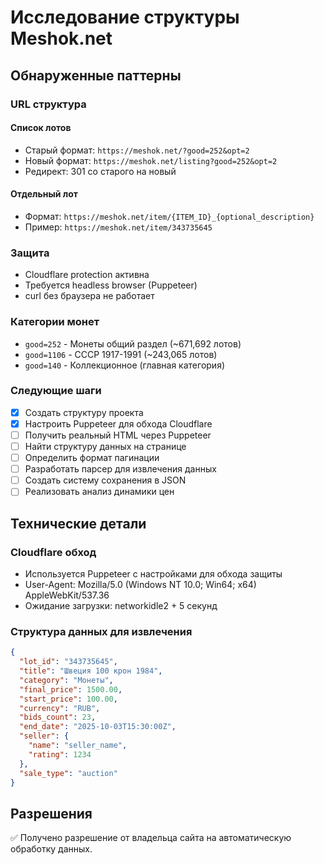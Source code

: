 # Исследование структуры Meshok.net

## Обнаруженные паттерны

### URL структура

#### Список лотов
- Старый формат: `https://meshok.net/?good=252&opt=2`
- Новый формат: `https://meshok.net/listing?good=252&opt=2`
- Редирект: 301 со старого на новый

#### Отдельный лот
- Формат: `https://meshok.net/item/{ITEM_ID}_{optional_description}`
- Пример: `https://meshok.net/item/343735645`

### Защита

- Cloudflare protection активна
- Требуется headless browser (Puppeteer)
- curl без браузера не работает

### Категории монет

- `good=252` - Монеты общий раздел (~671,692 лотов)
- `good=1106` - СССР 1917-1991 (~243,065 лотов)
- `good=140` - Коллекционное (главная категория)

### Следующие шаги

- [x] Создать структуру проекта
- [x] Настроить Puppeteer для обхода Cloudflare
- [ ] Получить реальный HTML через Puppeteer
- [ ] Найти структуру данных на странице
- [ ] Определить формат пагинации
- [ ] Разработать парсер для извлечения данных
- [ ] Создать систему сохранения в JSON
- [ ] Реализовать анализ динамики цен

## Технические детали

### Cloudflare обход
- Используется Puppeteer с настройками для обхода защиты
- User-Agent: Mozilla/5.0 (Windows NT 10.0; Win64; x64) AppleWebKit/537.36
- Ожидание загрузки: networkidle2 + 5 секунд

### Структура данных для извлечения
```json
{
  "lot_id": "343735645",
  "title": "Швеция 100 крон 1984",
  "category": "Монеты",
  "final_price": 1500.00,
  "start_price": 100.00,
  "currency": "RUB",
  "bids_count": 23,
  "end_date": "2025-10-03T15:30:00Z",
  "seller": {
    "name": "seller_name",
    "rating": 1234
  },
  "sale_type": "auction"
}
```

## Разрешения

✅ Получено разрешение от владельца сайта на автоматическую обработку данных.
